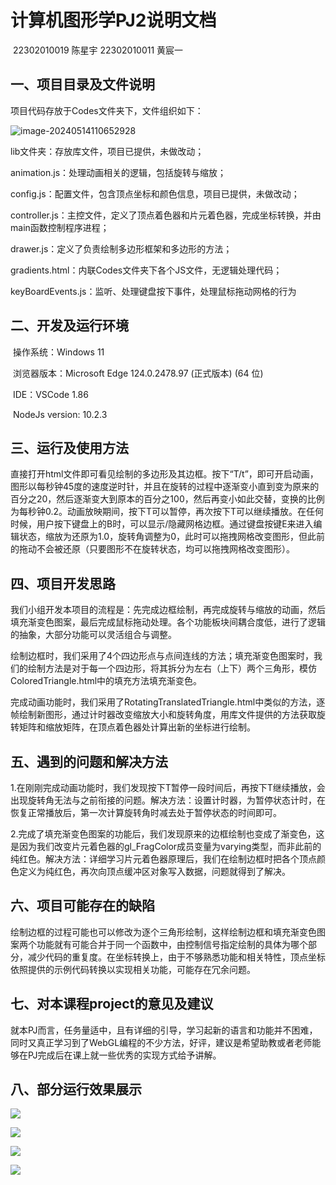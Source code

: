 # 			     				计算机图形学PJ2说明文档

​		      22302010019 陈星宇									22302010011 黄宸一

## 一、项目目录及文件说明

项目代码存放于Codes文件夹下，文件组织如下：

![image-20240514110652928](./效果截图/image-20240514110652928.png)

lib文件夹：存放库文件，项目已提供，未做改动；

animation.js：处理动画相关的逻辑，包括旋转与缩放；

config.js：配置文件，包含顶点坐标和颜色信息，项目已提供，未做改动；

controller.js：主控文件，定义了顶点着色器和片元着色器，完成坐标转换，并由main函数控制程序进程；

drawer.js：定义了负责绘制多边形框架和多边形的方法；

gradients.html：内联Codes文件夹下各个JS文件，无逻辑处理代码；

keyBoardEvents.js：监听、处理键盘按下事件，处理鼠标拖动网格的行为



## 二、开发及运行环境

​				操作系统：Windows 11

​				浏览器版本：Microsoft Edge 124.0.2478.97 (正式版本) (64 位)

​				IDE：VSCode 1.86

​				NodeJs version: 10.2.3

## 三、运行及使用方法

直接打开html文件即可看见绘制的多边形及其边框。按下“T/t”，即可开启动画，图形以每秒钟45度的速度逆时针，并且在旋转的过程中逐渐变小直到变为原来的百分之20，然后逐渐变大到原本的百分之100，然后再变小如此交替，变换的比例为每秒钟0.2。动画放映期间，按下T可以暂停，再次按下T可以继续播放。在任何时候，用户按下键盘上的B时，可以显示/隐藏网格边框。通过键盘按键E来进入编辑状态，缩放为还原为1.0，旋转角调整为0，此时可以拖拽网格改变图形，但此前的拖动不会被还原（只要图形不在旋转状态，均可以拖拽网格改变图形）。

## 四、项目开发思路

我们小组开发本项目的流程是：先完成边框绘制，再完成旋转与缩放的动画，然后填充渐变色图案，最后完成鼠标拖动处理。各个功能板块间耦合度低，进行了逻辑的抽象，大部分功能可以灵活组合与调整。

绘制边框时，我们采用了4个四边形点与点间连线的方法；填充渐变色图案时，我们的绘制方法是对于每一个四边形，将其拆分为左右（上下）两个三角形，模仿ColoredTriangle.html中的填充方法填充渐变色。

完成动画功能时，我们采用了RotatingTranslatedTriangle.html中类似的方法，逐帧绘制新图形，通过计时器改变缩放大小和旋转角度，用库文件提供的方法获取旋转矩阵和缩放矩阵，在顶点着色器处计算出新的坐标进行绘制。

## 五、遇到的问题和解决方法

1.在刚刚完成动画功能时，我们发现按下T暂停一段时间后，再按下T继续播放，会出现旋转角无法与之前衔接的问题。解决方法：设置计时器，为暂停状态计时，在恢复正常播放后，第一次计算旋转角时减去处于暂停状态的时间即可。

2.完成了填充渐变色图案的功能后，我们发现原来的边框绘制也变成了渐变色，这是因为我们改变片元着色器的gl_FragColor成员变量为varying类型，而非此前的纯红色。解决方法：详细学习片元着色器原理后，我们在绘制边框时把各个顶点颜色定义为纯红色，再次向顶点缓冲区对象写入数据，问题就得到了解决。

## 六、项目可能存在的缺陷

绘制边框的过程可能也可以修改为逐个三角形绘制，这样绘制边框和填充渐变色图案两个功能就有可能合并于同一个函数中，由控制信号指定绘制的具体为哪个部分，减少代码的重复度。在坐标转换上，由于不够熟悉功能和相关特性，顶点坐标依照提供的示例代码转换以实现相关功能，可能存在冗余问题。

## 七、对本课程project的意见及建议

就本PJ而言，任务量适中，且有详细的引导，学习起新的语言和功能并不困难，同时又真正学习到了WebGL编程的不少方法，好评，建议是希望助教或者老师能够在PJ完成后在课上就一些优秀的实现方式给予讲解。

## 八、部分运行效果展示

![](./效果截图/image-20240514122459856.png)

![](./效果截图/image-20240514122612079.png)

![](./效果截图/image-20240514122643623.png)

![](./效果截图/image-20240514122716735.png)

